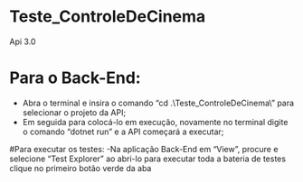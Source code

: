 # Teste_ControleDeCinema
Api 3.0

# Para o Back-End: 
- Abra o terminal e insira o comando “cd .\Teste_ControleDeCinema\” para selecionar o projeto da API;
- Em seguida para colocá-lo em execução, novamente no terminal digite o comando “dotnet run” e a API começará a executar;

#Para executar os testes:
-Na aplicação Back-End  em “View”, procure e selecione “Test Explorer” ao abri-lo para executar toda a bateria de testes clique no primeiro botão verde da aba  
